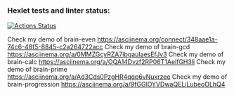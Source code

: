 ### Hexlet tests and linter status:
[![Actions Status](https://github.com/zuperRuslana/frontend-project-44/actions/workflows/hexlet-check.yml/badge.svg)](https://github.com/zuperRuslana/frontend-project-44/actions)

Check my demo of brain-even           https://asciinema.org/connect/348aae1a-74c6-48f5-8845-c2a264722acc
Check my demo of brain-gcd            https://asciinema.org/a/0MMZGcyRZA7ibgauIaesEfJv3
Check my demo of brain-calc           https://asciinema.org/a/OQA14Dvzf2RP06T1AeifGH3li
Check my demo of brain-prime          https://asciinema.org/a/Ad3Cds0PzgHR4qqp6vNuxrzee
Check my demo of brain-progression    https://asciinema.org/a/9fGGlOYVDwaQELiLubeoOLhQ4

